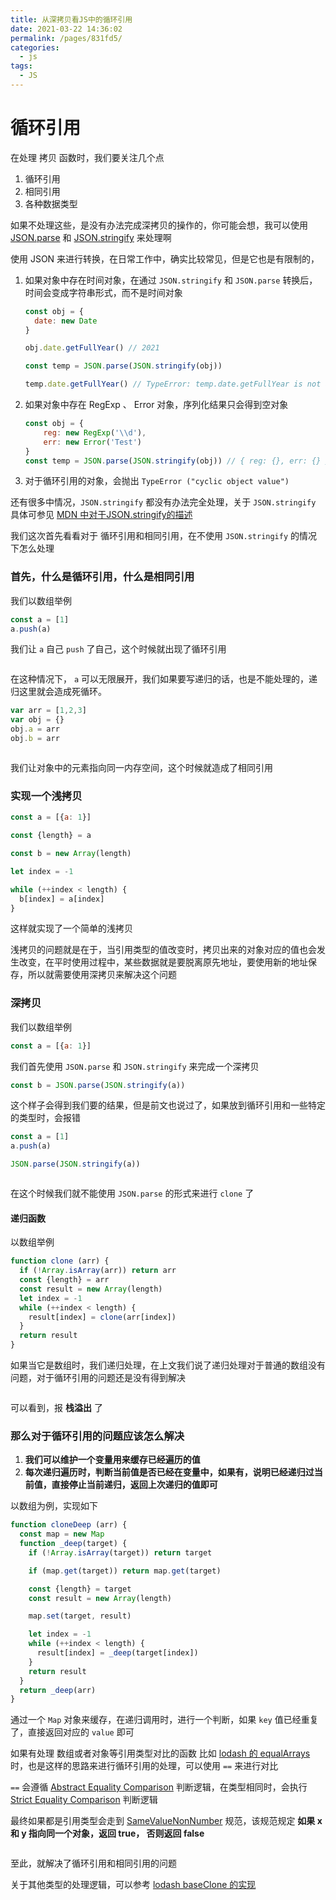 ```yaml
---
title: 从深拷贝看JS中的循环引用
date: 2021-03-22 14:36:02
permalink: /pages/831fd5/
categories:
  - js
tags:
  - JS
---
```

# 循环引用

在处理 拷贝 函数时，我们要关注几个点
1. 循环引用
2. 相同引用
3. 各种数据类型

如果不处理这些，是没有办法完成深拷贝的操作的，你可能会想，我可以使用 [JSON.parse](https://developer.mozilla.org/zh-CN/docs/Web/JavaScript/Reference/Global_Objects/JSON/parse) 和 [JSON.stringify](https://developer.mozilla.org/zh-CN/docs/Web/JavaScript/Reference/Global_Objects/JSON/stringify) 来处理啊

使用 JSON 来进行转换，在日常工作中，确实比较常见，但是它也是有限制的，

1. 如果对象中存在时间对象，在通过 `JSON.stringify` 和 `JSON.parse` 转换后，时间会变成字符串形式，而不是时间对象
    ```js
    const obj = {
      date: new Date
    }
    
    obj.date.getFullYear() // 2021
    
    const temp = JSON.parse(JSON.stringify(obj))
    
    temp.date.getFullYear() // TypeError: temp.date.getFullYear is not a function
    
    ```

2. 如果对象中存在 RegExp 、 Error 对象，序列化结果只会得到空对象
    ```js
    const obj = {
        reg: new RegExp('\\d'),
        err: new Error('Test')
    }
    const temp = JSON.parse(JSON.stringify(obj)) // { reg: {}, err: {} }
    
    ```

3. 对于循环引用的对象，会抛出 `TypeError ("cyclic object value")`

还有很多中情况，`JSON.stringify` 都没有办法完全处理，关于 `JSON.stringify` 具体可参见 [MDN 中对于JSON.stringify的描述](https://developer.mozilla.org/zh-CN/docs/Web/JavaScript/Reference/Global_Objects/JSON/stringify)

我们这次首先看看对于 循环引用和相同引用，在不使用 `JSON.stringify` 的情况下怎么处理


### 首先，什么是循环引用，什么是相同引用

我们以数组举例

```js
const a = [1]
a.push(a)
```

我们让 `a` 自己 `push` 了自己，这个时候就出现了循环引用

<img  :src="$withBase('/assets/circular.png')" />

在这种情况下， `a` 可以无限展开，我们如果要写递归的话，也是不能处理的，递归这里就会造成死循环。

```js
var arr = [1,2,3]
var obj = {}
obj.a = arr
obj.b = arr
```
<img  :src="$withBase('/assets/sameRefernce.png')" />

我们让对象中的元素指向同一内存空间，这个时候就造成了相同引用

### 实现一个浅拷贝
```js
const a = [{a: 1}]

const {length} = a

const b = new Array(length)

let index = -1

while (++index < length) {
  b[index] = a[index]
}
```
这样就实现了一个简单的浅拷贝

浅拷贝的问题就是在于，当引用类型的值改变时，拷贝出来的对象对应的值也会发生改变，在平时使用过程中，某些数据就是要脱离原先地址，要使用新的地址保存，所以就需要使用深拷贝来解决这个问题

### 深拷贝

我们以数组举例

```js
const a = [{a: 1}]
```

我们首先使用 `JSON.parse` 和 `JSON.stringify` 来完成一个深拷贝

```js
const b = JSON.parse(JSON.stringify(a))
```

这个样子会得到我们要的结果，但是前文也说过了，如果放到循环引用和一些特定的类型时，会报错

```js
const a = [1]
a.push(a)

JSON.parse(JSON.stringify(a))
```

<img  :src="$withBase('/assets/JSON.parse.png')" />

在这个时候我们就不能使用 `JSON.parse` 的形式来进行 `clone` 了

#### 递归函数

以数组举例

```js
function clone (arr) {
  if (!Array.isArray(arr)) return arr
  const {length} = arr
  const result = new Array(length)
  let index = -1
  while (++index < length) {
    result[index] = clone(arr[index])
  }
  return result
}
```
如果当它是数组时，我们递归处理，在上文我们说了递归处理对于普通的数组没有问题，对于循环引用的问题还是没有得到解决

<img  :src="$withBase('/assets/circular_clone.png')" />

可以看到，报 **栈溢出** 了

### 那么对于循环引用的问题应该怎么解决

1. **我们可以维护一个变量用来缓存已经遍历的值**
2. **每次递归遍历时，判断当前值是否已经在变量中，如果有，说明已经递归过当前值，直接停止当前递归，返回上次递归的值即可**

以数组为例，实现如下
```js
function cloneDeep (arr) {
  const map = new Map
  function _deep(target) {
    if (!Array.isArray(target)) return target

    if (map.get(target)) return map.get(target)

    const {length} = target
    const result = new Array(length)

    map.set(target, result)

    let index = -1
    while (++index < length) {
      result[index] = _deep(target[index])
    }
    return result
  }
  return _deep(arr)
}
```

通过一个 `Map` 对象来缓存，在递归调用时，进行一个判断，如果 `key` 值已经重复了，直接返回对应的 `value` 即可

如果有处理 数组或者对象等引用类型对比的函数 比如 [lodash 的 equalArrays](https://underglaze-blue.github.io/lodash-analysis/internal/equalArrays.html) 时，也是这样的思路来进行循环引用的处理，可以使用 `==` 来进行对比

`==` 会遵循 [Abstract Equality Comparison](https://262.ecma-international.org/7.0/#sec-abstract-equality-comparison) 判断逻辑，在类型相同时，会执行 [Strict Equality Comparison](https://262.ecma-international.org/7.0/#sec-strict-equality-comparison) 判断逻辑

最终如果都是引用类型会走到 [SameValueNonNumber](https://262.ecma-international.org/7.0/#sec-samevaluenonnumber) 规范，该规范规定 **如果 x 和 y 指向同一个对象，返回 true， 否则返回 false**

<img  :src="$withBase('/assets/circular_clone_deep.png')" />

至此，就解决了循环引用和相同引用的问题

关于其他类型的处理逻辑，可以参考 [lodash baseClone 的实现](https://underglaze-blue.github.io/lodash-analysis/internal/baseClone.html) 


